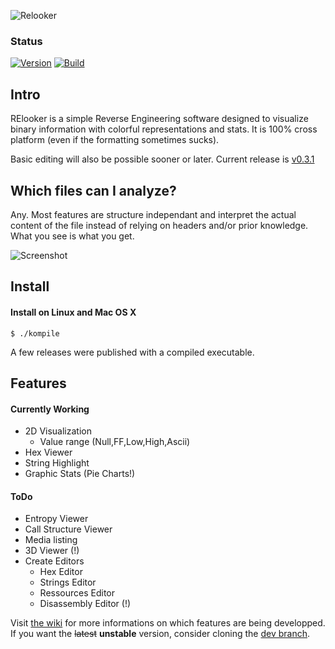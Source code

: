 ![Relooker](http://wakowakowako.com/mixbo/header3.png)


### Status
[![Version](https://img.shields.io/badge/Version-v0.3.1-brightgreen.svg)](https://github.com/Mixbo/relooker/releases/tag/v0.3.1)
[![Build](https://travis-ci.org/Mixbo/relooker.svg?branch=master)](https://travis-ci.org/Mixbo/relooker/builds)

## Intro


RElooker is a simple Reverse Engineering software designed to visualize binary information with colorful representations and stats. It is 100% cross platform (even if the formatting sometimes sucks).

Basic editing will also be possible sooner or later.
Current release is [v0.3.1](https://github.com/Mixbo/relooker/releases/tag/v0.3.1)

## Which files can I analyze?
Any. Most features are structure independant and interpret the actual content of the file instead of relying on headers and/or prior knowledge. What you see is what you get.

![Screenshot](http://wakowakowako.com/mixbo/5_screen.png)

## Install
#### Install on Linux and Mac OS X
```
$ ./kompile 
```
A few releases were published with a compiled executable.
## Features
#### Currently Working
* 2D Visualization
  * Value range (Null,FF,Low,High,Ascii)
* Hex Viewer
* String Highlight
* Graphic Stats (Pie Charts!)

#### ToDo
* Entropy Viewer
* Call Structure Viewer
* Media listing
* 3D Viewer (!)
* Create Editors
  * Hex Editor
  * Strings Editor
  * Ressources Editor
  * Disassembly Editor (!)

Visit [the wiki](https://github.com/Mixbo/relooker/wiki) for more informations on which features are being developped.
If you want the ~~latest~~ **unstable** version, consider cloning the [dev branch](https://github.com/Mixbo/relooker/tree/dev).
